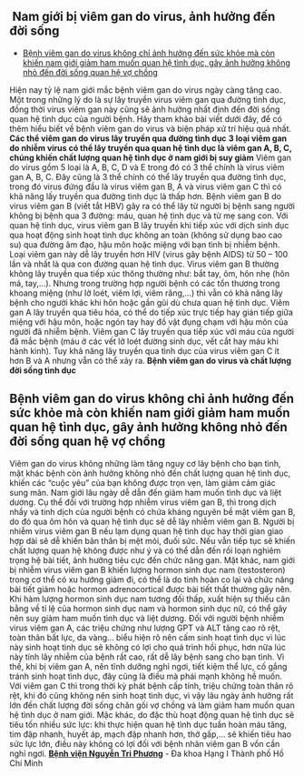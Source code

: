 ## ️ Nam giới bị viêm gan do virus, ảnh hưởng đến đời sống

  * [Bệnh viêm gan do virus không chỉ ảnh hưởng đến sức khỏe mà còn khiến nam giới giảm ham muốn quan hệ tình dục, gây ảnh hưởng không nhỏ đến đời sống quan hệ vợ chồng](https://bvnguyentriphuong.com.vn/benh-truyen-nhiem/nam-gioi-bi-viem-gan-do-virus-anh-huong-den-doi-song#bnh-vim-gan-do-virus-khng-ch-nh-hng-n-sc-khe-m-cn-khin-nam-gii-gim-ham-mun-quan-h-tnh-dc-gy-nh-hng-khng-nh-n-i-sng-quan-h-v-chng)


Hiện nay tỷ lệ nam giới mắc bệnh viêm gan do virus ngày càng tăng cao. Một trong những lý do là sự lây truyền virus viêm gan qua đường tình dục, đồng thời virus viêm gan này cũng sẽ ảnh hưởng nhất định đến đời sống quan hệ tình dục của người bệnh. Hãy tham khảo bài viết dưới đây, để có thêm hiểu biết về bệnh viêm gan do virus và biện pháp xử trí hiệu quả nhất.
**Các thể viêm gan do virus lây truyền qua đường tình dục**
**3 loại viêm gan do nhiễm virus có thể lây truyền qua quan hệ tình dục là viêm gan A, B, C, chúng khiến chất lượng quan hệ tình dục ở nam giới bị suy giảm**
Viêm gan do virus gồm 5 loại là A, B, C, D và E trong đó có 3 thể chính là virus viêm gan A, B, C. Đây cũng là 3 thể chính có thể lây truyền qua đường tình dục, trong đó virus đứng đầu là virus viêm gan B, A và virus viêm gan C thì có khả năng lấy truyền qua đường tình dục là thấp hơn.
Bệnh viêm gan B do virus viêm gan B (viết tắt HBV) gây ra có thể lây từ người bị bệnh sang người không bị bệnh qua 3 đường: máu, quan hệ tình dục và từ mẹ sang con. Với quan hệ tình dục, virus viêm gan B lây truyền khi tiếp xúc với dịch sinh dục qua hoạt động sinh hoạt tình dục không an toàn (không sử dụng bao cao su) qua đường âm đạo, hậu môn hoặc miệng với bạn tình bị nhiễm bệnh. Loại viêm gan này dễ lây truyền hơn HIV (virus gây bệnh AIDS) từ 50 – 100 lần và nhất là qua con đường quan hệ tình dục. Virus viêm gan B thường không lây truyền qua tiếp xúc thông thường như: bắt tay, ôm, hôn nhẹ (hôn má, tay,…). Nhưng trong trường hợp người bệnh có các tổn thương trong khoang miệng (như lở loét, viêm lợi, viêm răng,…) thì vẫn có khả năng lây bệnh cho người khác khi hôn hoặc gần gũi dù chưa quan hệ tình dục.
Viêm gan A lây truyền qua tiêu hóa, có thể do tiếp xúc trực tiếp hay gián tiếp giữa miệng với hậu môn, hoặc ngón tay hay đồ vật đụng chạm với hậu môn của người đã nhiễm bệnh.
Viêm gan C lây truyền qua tiếp xúc với máu của người đã mắc bệnh (máu ở các vết lở loét đường sinh dục, vết cắt hay máu khi hành kinh). Tuy khả năng lây truyền qua tình dục của virus viêm gan C ít hơn B và A nhưng vẫn có thể xảy ra.
**Bệnh viêm gan do virus và chất lượng đời sống tình dục**
## **Bệnh viêm gan do virus không chỉ ảnh hưởng đến sức khỏe mà còn khiến nam giới giảm ham muốn quan hệ tình dục, gây ảnh hưởng không nhỏ đến đời sống quan hệ vợ chồng**
Viêm gan do virus không những làm tăng nguy cơ lây bệnh cho bạn tình, mặt khác bệnh còn ảnh hưởng không nhỏ đến chất lượng quan hệ tình dục, khiến các “cuộc yêu” của bạn không được trọn vẹn, làm giảm cảm giác sung mãn. Nam giới lâu ngày dễ dẫn đến giảm ham muốn tình dục và liệt dương.
Cụ thể đối với trường hợp nhiễm virus viêm gan B, thì trong dịch nhầy và tinh dịch của người bệnh có chứa kháng nguyên bề mặt viêm gan B, do đó qua ôm hôn và quan hệ tình dục sẽ dễ lây nhiễm viêm gan B. Người bị nhiễm virus viêm gan B nếu lạm dụng quan hệ tình dục hay thời gian giao hợp dài sẽ dễ khiến bản thân bị mệt mỏi, đuối sức. Nếu vẫn tiếp tục sẽ khiến chất lượng quan hệ không được như ý và có thể dẫn đến rối loạn nghiêm trọng hệ bài tiết, ảnh hưởng tiêu cực đến chức năng gan.
Mặt khác, nam giới bị nhiễm virus viêm gan B khiến lượng hormon sinh dục nam (testosteron) trong cơ thể có xu hướng giảm đi, có thể là do tinh hoàn co lại và chức năng bài tiết giảm hoặc hormon adrenocortical được bài tiết thất thường gây nên. Khi hàm lượng hormon sinh dục nam tương đối thấp, xuất hiện sự thiếu cân bằng về tỉ lệ của hormon sinh dục nam và hormon sinh dục nữ, có thể gây nên suy giảm ham muốn tình dục và liệt dương.
Đối với người bệnh nhiễm virus viêm gan A, các triệu chứng như lượng GPT và ALT tăng cao rõ rệt, toàn thân bất lực, da vàng… biểu hiện rõ nên cấm sinh hoạt tình dục vì lúc này sinh hoạt tình dục sẽ không có lợi cho quá trình hồi phục, hơn nữa lúc này tính lây nhiễm của bệnh rất cao, rất dễ lây bệnh sang cho bạn tình. Vì thế, khi bị viêm gan A, nên tĩnh dưỡng nghỉ ngơi, tiết kiệm thể lực, cố gắng tránh sinh hoạt tình dục, đây cũng là điều mà phái mạnh không hề muốn.
Với viêm gan C thì trong thời kỳ phát bệnh cấp tính, triệu chứng toàn thân rõ rệt, khi đó cũng không nên sinh hoạt tình dục, vì vậy lâu ngày ảnh hưởng rất lớn đến chất lượng đời sống chăn gối vợ chồng và làm giảm ham muốn quan hệ tình dục ở nam giới.
Mặc khác, do đặc thù hoạt động quan hệ tình dục sẽ tiêu tốn nhiều sức lực: khi thực hiện quan hệ tình dục tuần hoàn máu tăng, tim đập nhanh, huyết áp, mạch đập nhanh hơn, thở gấp,… sẽ khiến tiêu hao sức lực lớn, điều này không có lợi đối với bệnh nhân viêm gan B vốn cần nghỉ ngơi.
**[Bệnh viện Nguyễn Tri Phương](https://bvnguyentriphuong.com.vn/)** - Đa khoa Hạng I Thành phố Hồ Chí Minh
